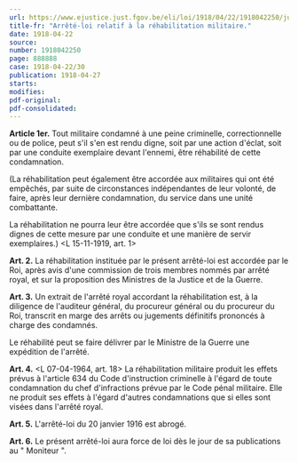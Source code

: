 ```yaml
---
url: https://www.ejustice.just.fgov.be/eli/loi/1918/04/22/1918042250/justel
title-fr: "Arrêté-loi relatif à la réhabilitation militaire."
date: 1918-04-22
source:
number: 1918042250
page: 888888
case: 1918-04-22/30
publication: 1918-04-27
starts:
modifies:
pdf-original:
pdf-consolidated:
---
```


**Article 1er.** Tout militaire condamné à une peine criminelle, correctionnelle ou de police, peut s'il s'en est rendu digne, soit par une action d'éclat, soit par une conduite exemplaire devant l'ennemi, être réhabilité de cette condamnation.

(La réhabilitation peut également être accordée aux militaires qui ont été empêchés, par suite de circonstances indépendantes de leur volonté, de faire, après leur dernière condamnation, du service dans une unité combattante.

La réhabilitation ne pourra leur être accordée que s'ils se sont rendus dignes de cette mesure par une conduite et une manière de servir exemplaires.) <L 15-11-1919, art. 1>

**Art. 2.** La réhabilitation instituée par le présent arrêté-loi est accordée par le Roi, après avis d'une commission de trois membres nommés par arrêté royal, et sur la proposition des Ministres de la Justice et de la Guerre.

**Art. 3.** Un extrait de l'arrêté royal accordant la réhabilitation est, à la diligence de l'auditeur général, du procureur général ou du procureur du Roi, transcrit en marge des arrêts ou jugements définitifs prononcés à charge des condamnés.

Le réhabilité peut se faire délivrer par le Ministre de la Guerre une expédition de l'arrêté.

**Art. 4.** <L 07-04-1964, art. 18> La réhabilitation militaire produit les effets prévus à l'article 634 du Code d'instruction criminelle à l'égard de toute condamnation du chef d'infractions prévue par le Code pénal militaire. Elle ne produit ses effets à l'égard d'autres condamnations que si elles sont visées dans l'arrêté royal.

**Art. 5.** L'arrêté-loi du 20 janvier 1916 est abrogé.

**Art. 6.** Le présent arrêté-loi aura force de loi dès le jour de sa publications au " Moniteur ".
